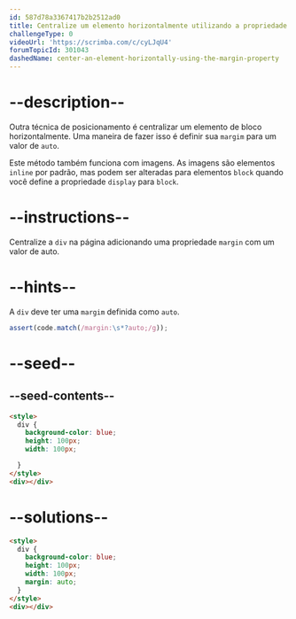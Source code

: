 ```yaml
---
id: 587d78a3367417b2b2512ad0
title: Centralize um elemento horizontalmente utilizando a propriedade margin
challengeType: 0
videoUrl: 'https://scrimba.com/c/cyLJqU4'
forumTopicId: 301043
dashedName: center-an-element-horizontally-using-the-margin-property
---
```


# --description--


Outra técnica de posicionamento é centralizar um elemento de bloco horizontalmente. Uma maneira de fazer isso é definir sua `margim` para um valor de `auto`.


Este método também funciona com imagens. As imagens são elementos `inline` por padrão, mas podem ser alteradas para elementos `block` quando você define a propriedade `display` para `block`.
# --instructions--


Centralize a `div` na página adicionando uma propriedade `margin` com um valor de auto.
# --hints--

A `div` deve ter uma `margim` definida como `auto`.


```js
assert(code.match(/margin:\s*?auto;/g));
```

# --seed--

## --seed-contents--

```html
<style>
  div {
    background-color: blue;
    height: 100px;
    width: 100px;

  }
</style>
<div></div>
```

# --solutions--

```html
<style>
  div {
    background-color: blue;
    height: 100px;
    width: 100px;
    margin: auto;
  }
</style>
<div></div>
```
